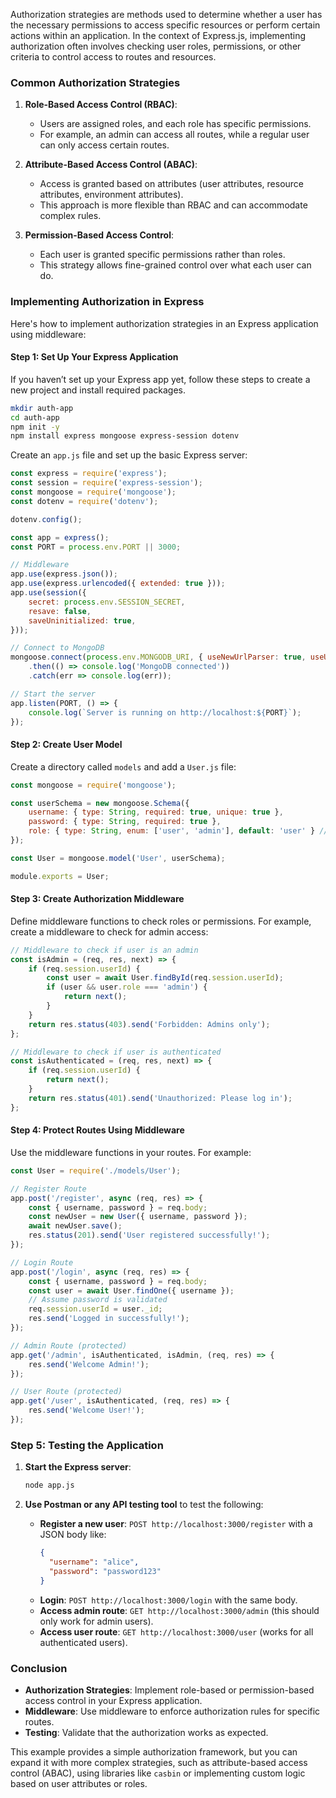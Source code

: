 Authorization strategies are methods used to determine whether a user has the necessary permissions to access specific resources or perform certain actions within an application. In the context of Express.js, implementing authorization often involves checking user roles, permissions, or other criteria to control access to routes and resources.

### Common Authorization Strategies

1. **Role-Based Access Control (RBAC)**:
   - Users are assigned roles, and each role has specific permissions.
   - For example, an admin can access all routes, while a regular user can only access certain routes.

2. **Attribute-Based Access Control (ABAC)**:
   - Access is granted based on attributes (user attributes, resource attributes, environment attributes).
   - This approach is more flexible than RBAC and can accommodate complex rules.

3. **Permission-Based Access Control**:
   - Each user is granted specific permissions rather than roles.
   - This strategy allows fine-grained control over what each user can do.

### Implementing Authorization in Express

Here's how to implement authorization strategies in an Express application using middleware:

#### Step 1: Set Up Your Express Application

If you haven’t set up your Express app yet, follow these steps to create a new project and install required packages.

```bash
mkdir auth-app
cd auth-app
npm init -y
npm install express mongoose express-session dotenv
```

Create an `app.js` file and set up the basic Express server:

```javascript
const express = require('express');
const session = require('express-session');
const mongoose = require('mongoose');
const dotenv = require('dotenv');

dotenv.config();

const app = express();
const PORT = process.env.PORT || 3000;

// Middleware
app.use(express.json());
app.use(express.urlencoded({ extended: true }));
app.use(session({
    secret: process.env.SESSION_SECRET,
    resave: false,
    saveUninitialized: true,
}));

// Connect to MongoDB
mongoose.connect(process.env.MONGODB_URI, { useNewUrlParser: true, useUnifiedTopology: true })
    .then(() => console.log('MongoDB connected'))
    .catch(err => console.log(err));

// Start the server
app.listen(PORT, () => {
    console.log(`Server is running on http://localhost:${PORT}`);
});
```

#### Step 2: Create User Model

Create a directory called `models` and add a `User.js` file:

```javascript
const mongoose = require('mongoose');

const userSchema = new mongoose.Schema({
    username: { type: String, required: true, unique: true },
    password: { type: String, required: true },
    role: { type: String, enum: ['user', 'admin'], default: 'user' } // Add role field
});

const User = mongoose.model('User', userSchema);

module.exports = User;
```

#### Step 3: Create Authorization Middleware

Define middleware functions to check roles or permissions. For example, create a middleware to check for admin access:

```javascript
// Middleware to check if user is an admin
const isAdmin = (req, res, next) => {
    if (req.session.userId) {
        const user = await User.findById(req.session.userId);
        if (user && user.role === 'admin') {
            return next();
        }
    }
    return res.status(403).send('Forbidden: Admins only');
};

// Middleware to check if user is authenticated
const isAuthenticated = (req, res, next) => {
    if (req.session.userId) {
        return next();
    }
    return res.status(401).send('Unauthorized: Please log in');
};
```

#### Step 4: Protect Routes Using Middleware

Use the middleware functions in your routes. For example:

```javascript
const User = require('./models/User');

// Register Route
app.post('/register', async (req, res) => {
    const { username, password } = req.body;
    const newUser = new User({ username, password });
    await newUser.save();
    res.status(201).send('User registered successfully!');
});

// Login Route
app.post('/login', async (req, res) => {
    const { username, password } = req.body;
    const user = await User.findOne({ username });
    // Assume password is validated
    req.session.userId = user._id;
    res.send('Logged in successfully!');
});

// Admin Route (protected)
app.get('/admin', isAuthenticated, isAdmin, (req, res) => {
    res.send('Welcome Admin!');
});

// User Route (protected)
app.get('/user', isAuthenticated, (req, res) => {
    res.send('Welcome User!');
});
```

### Step 5: Testing the Application

1. **Start the Express server**:

   ```bash
   node app.js
   ```

2. **Use Postman or any API testing tool** to test the following:
   - **Register a new user**: `POST http://localhost:3000/register` with a JSON body like:
     ```json
     {
       "username": "alice",
       "password": "password123"
     }
     ```
   - **Login**: `POST http://localhost:3000/login` with the same body.
   - **Access admin route**: `GET http://localhost:3000/admin` (this should only work for admin users).
   - **Access user route**: `GET http://localhost:3000/user` (works for all authenticated users).

### Conclusion

- **Authorization Strategies**: Implement role-based or permission-based access control in your Express application.
- **Middleware**: Use middleware to enforce authorization rules for specific routes.
- **Testing**: Validate that the authorization works as expected.

This example provides a simple authorization framework, but you can expand it with more complex strategies, such as attribute-based access control (ABAC), using libraries like `casbin` or implementing custom logic based on user attributes or roles.